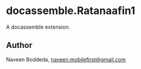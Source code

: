 # docassemble.Ratanaafin1

A docassemble extension.

## Author

Naveen Boddeda, naveen.mobilefirst@gmail.com


